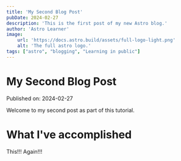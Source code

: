 ```yaml
---
title: 'My Second Blog Post'
pubDate: 2024-02-27
description: 'This is the first post of my new Astro blog.'
author: 'Astro Learner'
image:
    url: 'https://docs.astro.build/assets/full-logo-light.png'
    alt: 'The full astro logo.'
tags: ["astro", "blogging", "Learning in public"]
---
```

# My Second Blog Post

Published on: 2024-02-27

Welcome to my second post as part of this tutorial.

# What I've accomplished

This!!! Again!!!

